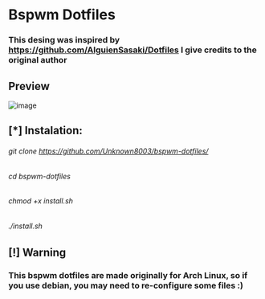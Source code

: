 # Bspwm Dotfiles

### This desing was inspired by https://github.com/AlguienSasaki/Dotfiles I give credits to the original author

## Preview

![image](https://github.com/user-attachments/assets/5b8626a1-7c8e-4d82-932b-ae55b74e41cb)

## [*] Instalation:

###### git clone https://github.com/Unknown8003/bspwm-dotfiles/
###### cd bspwm-dotfiles
###### chmod +x install.sh
###### ./install.sh

## [!] Warning
### This bspwm dotfiles are made originally for Arch Linux, so if you use debian, you may need to re-configure some files :)
